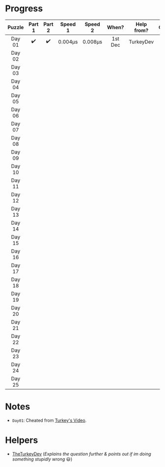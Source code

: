 # __Progress__

| Puzzle | Part 1 | Part 2 | Speed 1 | Speed 2 |    When?    |  Help from?  | Cheated? |
|:------:|:------:|:------:|:-------:|:-------:|:-----------:|:------------:|:--------:|
| Day 01 | ✔️ | ✔️ | 0.004µs | 0.008µs | 1st Dec | TurkeyDev | ✔️ |
| Day 02 |        |        |         |         |             |              |          |
| Day 03 |        |        |         |         |             |              |          |
| Day 04 |        |        |         |         |             |              |          |
| Day 05 |        |        |         |         |             |              |          |
| Day 06 |        |        |         |         |             |              |          |
| Day 07 |        |        |         |         |             |              |          |
| Day 08 |        |        |         |         |             |              |          |
| Day 09 |        |        |         |         |             |              |          |
| Day 10 |        |        |         |         |             |              |          |
| Day 11 |        |        |         |         |             |              |          |
| Day 12 |        |        |         |         |             |              |          |
| Day 13 |        |        |         |         |             |              |          |
| Day 14 |        |        |         |         |             |              |          |
| Day 15 |        |        |         |         |             |              |          |
| Day 16 |        |        |         |         |             |              |          |
| Day 17 |        |        |         |         |             |              |          |
| Day 18 |        |        |         |         |             |              |          |
| Day 19 |        |        |         |         |             |              |          |
| Day 20 |        |        |         |         |             |              |          |
| Day 21 |        |        |         |         |             |              |          |
| Day 22 |        |        |         |         |             |              |          |
| Day 23 |        |        |         |         |             |              |          |
| Day 24 |        |        |         |         |             |              |          |
| Day 25 |        |        |         |         |             |              |          |

# Notes
- `Day01`: Cheated from [Turkey's Video](https://www.youtube.com/watch?v=CCV6__zFjSc).

# Helpers
- [TheTurkeyDev](https://github.com/TheTurkeyDev) (*Explains the question further & points out if im doing something stupidly wrong* :smiley:)